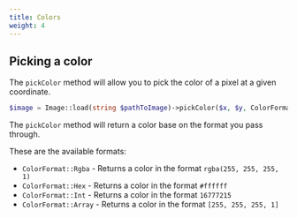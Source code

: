 ```yaml
---
title: Colors
weight: 4
---
```


## Picking a color
The `pickColor` method will allow you to pick the color of a pixel at a given coordinate.

```php
$image = Image::load(string $pathToImage)->pickColor($x, $y, ColorFormat::Rgba);
```

The `pickColor` method will return a color base on the format you pass through.

These are the available formats:
- `ColorFormat::Rgba` - Returns a color in the format `rgba(255, 255, 255, 1)`
- `ColorFormat::Hex` - Returns a color in the format `#ffffff`
- `ColorFormat::Int` - Returns a color in the format `16777215`
- `ColorFormat::Array` - Returns a color in the format `[255, 255, 255, 1]`
